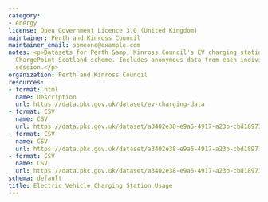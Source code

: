 ```yaml
---
category:
- energy
license: Open Government Licence 3.0 (United Kingdom)
maintainer: Perth and Kinross Council
maintainer_email: someone@example.com
notes: <p>Datasets for Perth &amp; Kinross Council's EV charging stations under the
  ChargePoint Scotland scheme. Includes anonymous data from each individual charging
  session.</p>
organization: Perth and Kinross Council
resources:
- format: html
  name: Description
  url: https://data.pkc.gov.uk/dataset/ev-charging-data
- format: CSV
  name: CSV
  url: https://data.pkc.gov.uk/dataset/a3402e38-e9a5-4917-a23b-cbd18971754d/resource/d0bc0302-90e5-4f8c-bc2e-b54e648b88b6/download/electricvehiclechargecorrected.csv
- format: CSV
  name: CSV
  url: https://data.pkc.gov.uk/dataset/a3402e38-e9a5-4917-a23b-cbd18971754d/resource/f5f95c50-2ca1-436d-bd6e-1c5f8317ac9b/download/sept17toaug18standardisedcorrected.csv
- format: CSV
  name: CSV
  url: https://data.pkc.gov.uk/dataset/a3402e38-e9a5-4917-a23b-cbd18971754d/resource/845fe22f-19f4-499b-b8bc-8812a763e660/download/sept18toaug19standardisedcorrected.csv
schema: default
title: Electric Vehicle Charging Station Usage
---
```

